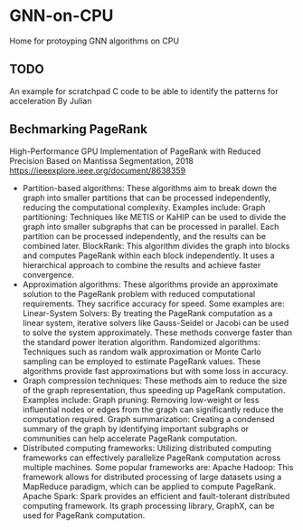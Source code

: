 # GNN-on-CPU
Home for protoyping GNN algorithms on CPU



## TODO
An example for scratchpad C code to be able to identify the patterns for acceleration By Julian




## Bechmarking PageRank

High-Performance GPU Implementation of PageRank with Reduced Precision Based on Mantissa Segmentation, 2018
https://ieeexplore.ieee.org/document/8638359


* Partition-based algorithms: These algorithms aim to break down the graph into smaller partitions that can be processed independently, reducing the computational complexity. Examples include:
Graph partitioning: Techniques like METIS or KaHIP can be used to divide the graph into smaller subgraphs that can be processed in parallel. Each partition can be processed independently, and the results can be combined later.
BlockRank: This algorithm divides the graph into blocks and computes PageRank within each block independently. It uses a hierarchical approach to combine the results and achieve faster convergence.
* Approximation algorithms: These algorithms provide an approximate solution to the PageRank problem with reduced computational requirements. They sacrifice accuracy for speed. Some examples are:
Linear-System Solvers: By treating the PageRank computation as a linear system, iterative solvers like Gauss-Seidel or Jacobi can be used to solve the system approximately. These methods converge faster than the standard power iteration algorithm.
Randomized algorithms: Techniques such as random walk approximation or Monte Carlo sampling can be employed to estimate PageRank values. These algorithms provide fast approximations but with some loss in accuracy.
* Graph compression techniques: These methods aim to reduce the size of the graph representation, thus speeding up PageRank computation. Examples include:
Graph pruning: Removing low-weight or less influential nodes or edges from the graph can significantly reduce the computation required.
Graph summarization: Creating a condensed summary of the graph by identifying important subgraphs or communities can help accelerate PageRank computation.
* Distributed computing frameworks: Utilizing distributed computing frameworks can effectively parallelize PageRank computation across multiple machines. Some popular frameworks are:
Apache Hadoop: This framework allows for distributed processing of large datasets using a MapReduce paradigm, which can be applied to compute PageRank.
Apache Spark: Spark provides an efficient and fault-tolerant distributed computing framework. Its graph processing library, GraphX, can be used for PageRank computation.

